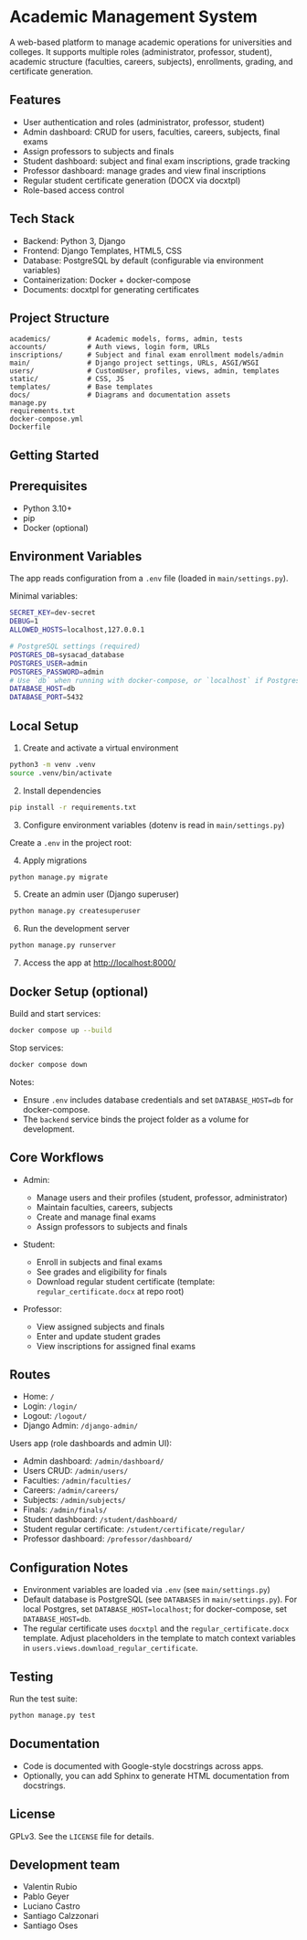 Academic Management System
==========================

A web-based platform to manage academic operations for universities and colleges. It supports multiple roles (administrator, professor, student), academic structure (faculties, careers, subjects), enrollments, grading, and certificate generation.

Features
--------

- User authentication and roles (administrator, professor, student)
- Admin dashboard: CRUD for users, faculties, careers, subjects, final exams
- Assign professors to subjects and finals
- Student dashboard: subject and final exam inscriptions, grade tracking
- Professor dashboard: manage grades and view final inscriptions
- Regular student certificate generation (DOCX via docxtpl)
- Role-based access control

Tech Stack
---------

- Backend: Python 3, Django
- Frontend: Django Templates, HTML5, CSS
- Database: PostgreSQL by default (configurable via environment variables)
- Containerization: Docker + docker-compose
- Documents: docxtpl for generating certificates

Project Structure
-----------------

```text
academics/         # Academic models, forms, admin, tests
accounts/          # Auth views, login form, URLs
inscriptions/      # Subject and final exam enrollment models/admin
main/              # Django project settings, URLs, ASGI/WSGI
users/             # CustomUser, profiles, views, admin, templates
static/            # CSS, JS
templates/         # Base templates
docs/              # Diagrams and documentation assets
manage.py
requirements.txt
docker-compose.yml
Dockerfile
```

Getting Started
---------------

Prerequisites
-------------

- Python 3.10+
- pip
- Docker (optional)

Environment Variables
---------------------

The app reads configuration from a `.env` file (loaded in `main/settings.py`).

Minimal variables:

```bash
SECRET_KEY=dev-secret
DEBUG=1
ALLOWED_HOSTS=localhost,127.0.0.1

# PostgreSQL settings (required)
POSTGRES_DB=sysacad_database
POSTGRES_USER=admin
POSTGRES_PASSWORD=admin
# Use `db` when running with docker-compose, or `localhost` if Postgres runs locally
DATABASE_HOST=db
DATABASE_PORT=5432
```

Local Setup
-----------

<!-- markdownlint-disable MD029 -->

1. Create and activate a virtual environment

  ```bash
  python3 -m venv .venv
  source .venv/bin/activate
  ```

2. Install dependencies

  ```bash
  pip install -r requirements.txt
  ```

3. Configure environment variables (dotenv is read in ``main/settings.py``)

  Create a ``.env`` in the project root:

4. Apply migrations

  ```bash
  python manage.py migrate
  ```

5. Create an admin user (Django superuser)

  ```bash
  python manage.py createsuperuser
  ```

6. Run the development server

  ```bash
  python manage.py runserver
  ```

7. Access the app at <http://localhost:8000/>

<!-- markdownlint-enable MD029 -->

Docker Setup (optional)
-----------------------

Build and start services:

```bash
docker compose up --build
```

Stop services:

```bash
docker compose down
```

Notes:

- Ensure `.env` includes database credentials and set `DATABASE_HOST=db` for docker-compose.
- The `backend` service binds the project folder as a volume for development.

Core Workflows
--------------

- Admin:
  - Manage users and their profiles (student, professor, administrator)
  - Maintain faculties, careers, subjects
  - Create and manage final exams
  - Assign professors to subjects and finals

- Student:
  - Enroll in subjects and final exams
  - See grades and eligibility for finals
  - Download regular student certificate (template: ``regular_certificate.docx`` at repo root)

- Professor:
  - View assigned subjects and finals
  - Enter and update student grades
  - View inscriptions for assigned final exams

Routes
------

- Home: `/`
- Login: `/login/`
- Logout: `/logout/`
- Django Admin: `/django-admin/`

Users app (role dashboards and admin UI):

- Admin dashboard: `/admin/dashboard/`
- Users CRUD: `/admin/users/`
- Faculties: `/admin/faculties/`
- Careers: `/admin/careers/`
- Subjects: `/admin/subjects/`
- Finals: `/admin/finals/`
- Student dashboard: `/student/dashboard/`
- Student regular certificate: `/student/certificate/regular/`
- Professor dashboard: `/professor/dashboard/`

Configuration Notes
-------------------

- Environment variables are loaded via ``.env`` (see ``main/settings.py``)
- Default database is PostgreSQL (see `DATABASES` in ``main/settings.py``). For local Postgres, set `DATABASE_HOST=localhost`; for docker-compose, set `DATABASE_HOST=db`.
- The regular certificate uses ``docxtpl`` and the ``regular_certificate.docx`` template. Adjust placeholders in the template to match context variables in ``users.views.download_regular_certificate``.

Testing
-------

Run the test suite:

```bash
python manage.py test
```

Documentation
-------------

- Code is documented with Google-style docstrings across apps.
- Optionally, you can add Sphinx to generate HTML documentation from docstrings.

License
-------

GPLv3. See the ``LICENSE`` file for details.

Development team
-------

- Valentin Rubio
- Pablo Geyer
- Luciano Castro
- Santiago Calzzonari
- Santiago Oses
